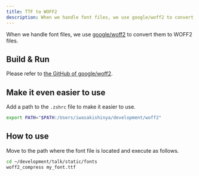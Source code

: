```yaml
---
title: TTF to WOFF2
description: When we handle font files, we use google/woff2 to convert them to WOFF2 files.
---
```


When we handle font files, we use [google/woff2](https://github.com/google/woff2) to convert them to WOFF2 files.

## Build & Run

Please refer to [the GitHub of google/woff2](https://github.com/google/woff2).

## Make it even easier to use

Add a path to the `.zshrc` file to make it easier to use.

```bash
export PATH="$PATH:/Users/iwasakishinya/development/woff2"
```

## How to use

Move to the path where the font file is located and execute as follows.

```bash
cd ~/development/talk/static/fonts
woff2_compress my_font.ttf
```
